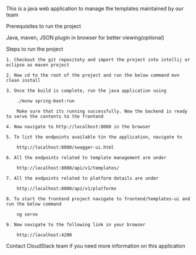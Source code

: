 This is a java web application to manage the templates maintained by our team

Prerequisites to run the project

Java, maven, JSON plugin in browser for better viewing(optional)

Steps to run the project

    1. Checkout the git repositoty and import the project into intellij or eclipse as maven project

    2. Now cd to the root of the project and run the below command mvn clean install

    3. Once the build is complete, run the java application using

        ./mvnw spring-boot:run

        Make sure that its running successfully. Now the backend is ready to serve the contents to the frontend

    4. Now navigate to http://localhost:8080 in the browser

    5. To list the endpoints available tin the application, navigate to

        http://localhost:8080/swagger-ui.html

    6. All the endpoints related to template management are under

        http://localhost:8080/api/v1/templates/

    7. All the endpoints related to platform details are under

        http://localhost:8080/api/v1/platforms

    8. To start the frontend project navigate to frontend/templates-ui and run the below command

        ng serve

    9. Now navigate to the following link in your browser

        http://localhost:4200

Contact CloudStack team if you need more information on this application
